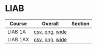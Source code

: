 # LIAB

| Course | Overall | Section |
| ------ | ------- | ------- |
| LIAB 1A | [csv](https://github.com/UCSD-Historical-Enrollment-Data/2025Summer2/blob/main/overall/LIAB%201A.csv), [png](https://raw.githubusercontent.com/UCSD-Historical-Enrollment-Data/2025Summer2/main/plot_overall/LIAB%201A.png), [wide](https://raw.githubusercontent.com/UCSD-Historical-Enrollment-Data/2025Summer2/main/plot_overall_wide/LIAB%201A.png) |  |
| LIAB 1AX | [csv](https://github.com/UCSD-Historical-Enrollment-Data/2025Summer2/blob/main/overall/LIAB%201AX.csv), [png](https://raw.githubusercontent.com/UCSD-Historical-Enrollment-Data/2025Summer2/main/plot_overall/LIAB%201AX.png), [wide](https://raw.githubusercontent.com/UCSD-Historical-Enrollment-Data/2025Summer2/main/plot_overall_wide/LIAB%201AX.png) |  |
